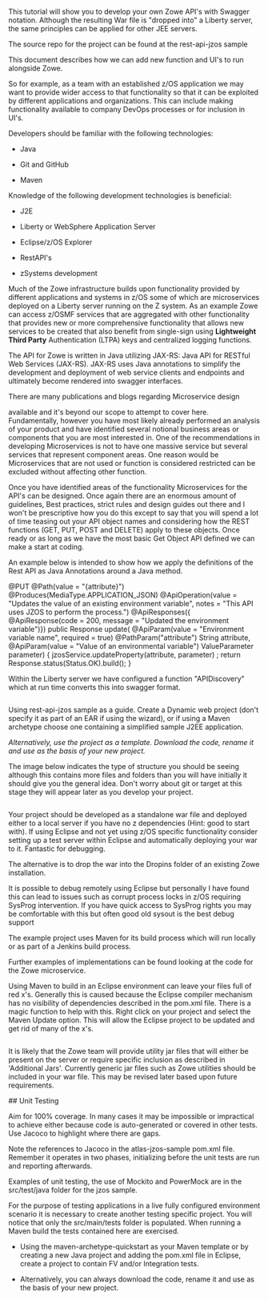 <?xml version="1.0" encoding="UTF-8"?><?workdir /opt/dita-ot/out/.tmp?><?workdir-uri file:/opt/dita-ot/out/.tmp/?><?path2project ../../?><?path2project-uri ../../?><?path2rootmap-uri ../../?><topic xmlns:ditaarch="http://dita.oasis-open.org/architecture/2005/" xmlns:dita-ot="http://dita-ot.sourceforge.net/ns/201007/dita-ot" class="- topic/topic " ditaarch:DITAArchVersion="1.2" domains="(topic hi-d) (topic ut-d) (topic indexing-d) (topic hazard-d) (topic abbrev-d) (topic pr-d) (topic sw-d) (topic ui-d)" id="creating-a-restapi-with-swagger-documentation-using-liberty" xtrf="file:/opt/dita-ot/data/extend/extend-api/libertyAPI.md" xtrc="topic:1;182:3"><title class="- topic/title " xtrf="file:/opt/dita-ot/data/extend/extend-api/libertyAPI.md" xtrc="title:1;182:3">Creating a RestAPI with Swagger documentation using Liberty</title><body class="- topic/body " xtrf="file:/opt/dita-ot/data/extend/extend-api/libertyAPI.md" xtrc="body:1;182:3"><p class="- topic/p " xtrf="file:/opt/dita-ot/data/extend/extend-api/libertyAPI.md" xtrc="p:1;182:3">This tutorial will show you to develop your own Zowe API's with Swagger notation. Although the resulting War file is "dropped into" a Liberty server, the same principles can be applied for other JEE servers.</p><p class="- topic/p " xtrf="file:/opt/dita-ot/data/extend/extend-api/libertyAPI.md" xtrc="p:2;182:3">The source repo for the project can be found at the <xref class="- topic/xref " href="https://github.com/zowe/rest-api-jzos-sample" format="html" scope="external" xtrf="file:/opt/dita-ot/data/extend/extend-api/libertyAPI.md" xtrc="xref:1;182:3">rest-api-jzos sample</xref></p><p class="- topic/p " xtrf="file:/opt/dita-ot/data/extend/extend-api/libertyAPI.md" xtrc="p:3;182:3">This document describes how we can add new function and UI's to run alongside Zowe.</p><p class="- topic/p " xtrf="file:/opt/dita-ot/data/extend/extend-api/libertyAPI.md" xtrc="p:4;182:3">So for example, as a team with an established z/OS application we may want to provide wider access to that functionality so that it can be exploited by different applications and organizations. This can include making functionality available to company DevOps processes or for inclusion in UI's.</p></body><topic class="- topic/topic " ditaarch:DITAArchVersion="1.2" domains="(topic hi-d) (topic ut-d) (topic indexing-d) (topic hazard-d) (topic abbrev-d) (topic pr-d) (topic sw-d) (topic ui-d)" id="prerequisite-skills" xtrf="file:/opt/dita-ot/data/extend/extend-api/libertyAPI.md" xtrc="topic:2;182:3"><title class="- topic/title " xtrf="file:/opt/dita-ot/data/extend/extend-api/libertyAPI.md" xtrc="title:2;182:3">Prerequisite skills</title><body class="- topic/body " xtrf="file:/opt/dita-ot/data/extend/extend-api/libertyAPI.md" xtrc="body:2;182:3"><p class="- topic/p " xtrf="file:/opt/dita-ot/data/extend/extend-api/libertyAPI.md" xtrc="p:5;182:3">Developers should be familiar with the following technologies:</p><ul class="- topic/ul " xtrf="file:/opt/dita-ot/data/extend/extend-api/libertyAPI.md" xtrc="ul:1;182:3"><li class="- topic/li " xtrf="file:/opt/dita-ot/data/extend/extend-api/libertyAPI.md" xtrc="li:1;182:3"><p class="- topic/p " xtrf="file:/opt/dita-ot/data/extend/extend-api/libertyAPI.md" xtrc="p:6;182:3">Java</p></li><li class="- topic/li " xtrf="file:/opt/dita-ot/data/extend/extend-api/libertyAPI.md" xtrc="li:2;182:3"><p class="- topic/p " xtrf="file:/opt/dita-ot/data/extend/extend-api/libertyAPI.md" xtrc="p:7;182:3">Git and GitHub</p></li><li class="- topic/li " xtrf="file:/opt/dita-ot/data/extend/extend-api/libertyAPI.md" xtrc="li:3;182:3"><p class="- topic/p " xtrf="file:/opt/dita-ot/data/extend/extend-api/libertyAPI.md" xtrc="p:8;182:3">Maven</p></li></ul><p class="- topic/p " xtrf="file:/opt/dita-ot/data/extend/extend-api/libertyAPI.md" xtrc="p:9;182:3">Knowledge of the following development technologies is beneficial:</p><ul class="- topic/ul " xtrf="file:/opt/dita-ot/data/extend/extend-api/libertyAPI.md" xtrc="ul:2;182:3"><li class="- topic/li " xtrf="file:/opt/dita-ot/data/extend/extend-api/libertyAPI.md" xtrc="li:4;182:3"><p class="- topic/p " xtrf="file:/opt/dita-ot/data/extend/extend-api/libertyAPI.md" xtrc="p:10;182:3">J2E</p></li><li class="- topic/li " xtrf="file:/opt/dita-ot/data/extend/extend-api/libertyAPI.md" xtrc="li:5;182:3"><p class="- topic/p " xtrf="file:/opt/dita-ot/data/extend/extend-api/libertyAPI.md" xtrc="p:11;182:3">Liberty or WebSphere Application Server</p></li><li class="- topic/li " xtrf="file:/opt/dita-ot/data/extend/extend-api/libertyAPI.md" xtrc="li:6;182:3"><p class="- topic/p " xtrf="file:/opt/dita-ot/data/extend/extend-api/libertyAPI.md" xtrc="p:12;182:3">Eclipse/z/OS Explorer</p></li><li class="- topic/li " xtrf="file:/opt/dita-ot/data/extend/extend-api/libertyAPI.md" xtrc="li:7;182:3"><p class="- topic/p " xtrf="file:/opt/dita-ot/data/extend/extend-api/libertyAPI.md" xtrc="p:13;182:3">RestAPI's</p></li><li class="- topic/li " xtrf="file:/opt/dita-ot/data/extend/extend-api/libertyAPI.md" xtrc="li:8;182:3"><p class="- topic/p " xtrf="file:/opt/dita-ot/data/extend/extend-api/libertyAPI.md" xtrc="p:14;182:3">zSystems development</p></li></ul></body></topic><topic class="- topic/topic " ditaarch:DITAArchVersion="1.2" domains="(topic hi-d) (topic ut-d) (topic indexing-d) (topic hazard-d) (topic abbrev-d) (topic pr-d) (topic sw-d) (topic ui-d)" id="zowe-api-architecture-overview" xtrf="file:/opt/dita-ot/data/extend/extend-api/libertyAPI.md" xtrc="topic:3;182:3"><title class="- topic/title " xtrf="file:/opt/dita-ot/data/extend/extend-api/libertyAPI.md" xtrc="title:3;182:3"> Zowe API Architecture Overview</title><body class="- topic/body " xtrf="file:/opt/dita-ot/data/extend/extend-api/libertyAPI.md" xtrc="body:3;182:3"><p class="- topic/p " xtrf="file:/opt/dita-ot/data/extend/extend-api/libertyAPI.md" xtrc="p:15;182:3">Much of the Zowe infrastructure builds upon functionality provided by different applications and systems in z/OS some of which are microservices deployed on a Liberty server running on the Z system. As an example Zowe can access z/OSMF services that are aggregated with other functionality that provides new or more comprehensive functionality that allows new services to be created that also benefit from single-sign using <b class="+ topic/ph hi-d/b " xtrf="file:/opt/dita-ot/data/extend/extend-api/libertyAPI.md" xtrc="b:1;182:3">Lightweight Third Party</b> Authentication (LTPA) keys and centralized logging functions.</p><p class="- topic/p " xtrf="file:/opt/dita-ot/data/extend/extend-api/libertyAPI.md" xtrc="p:16;182:3">The API for Zowe is written in Java utilizing JAX-RS: Java API for RESTful Web Services (JAX-RS). JAX-RS uses Java annotations to simplify the development and deployment of web service clients and endpoints and ultimately become rendered into swagger interfaces.</p></body></topic><topic class="- topic/topic " ditaarch:DITAArchVersion="1.2" domains="(topic hi-d) (topic ut-d) (topic indexing-d) (topic hazard-d) (topic abbrev-d) (topic pr-d) (topic sw-d) (topic ui-d)" id="building-your-own-microservice" xtrf="file:/opt/dita-ot/data/extend/extend-api/libertyAPI.md" xtrc="topic:4;182:3"><title class="- topic/title " xtrf="file:/opt/dita-ot/data/extend/extend-api/libertyAPI.md" xtrc="title:4;182:3">Building your own Microservice</title><body class="- topic/body " xtrf="file:/opt/dita-ot/data/extend/extend-api/libertyAPI.md" xtrc="body:4;182:3"><p class="- topic/p " xtrf="file:/opt/dita-ot/data/extend/extend-api/libertyAPI.md" xtrc="p:17;182:3">There are many publications and blogs regarding Microservice design
available and it's beyond our scope to attempt to cover here. Fundamentally, however you have most likely already performed an analysis of your product and have identified several notional business
areas or components that you are most interested in. One of the recommendations in developing Microservices is not to have one massive service but several services that represent component areas. One reason
would be Microservices that are not used or function is considered restricted can be excluded without affecting other function.</p><p class="- topic/p " xtrf="file:/opt/dita-ot/data/extend/extend-api/libertyAPI.md" xtrc="p:18;182:3">Once you have identified areas of the functionality Microservices for the API's can be designed. Once again there are an
enormous amount of guidelines, Best practices, strict rules and design guides out there and I won't be prescriptive how you do this except to
say that you will spend a lot of time teasing out your API object names and considering how the REST functions (GET, PUT, POST and DELETE) apply
to these objects. Once ready or as long as we have the most basic Get Object API defined we can make a start at coding.</p><p class="- topic/p " xtrf="file:/opt/dita-ot/data/extend/extend-api/libertyAPI.md" xtrc="p:19;182:3">An example below is intended to show how we apply the definitions of
the Rest API as Java Annotations around a Java method.</p><codeblock class="+ topic/pre pr-d/codeblock " xml:space="preserve" outputclass="java" xtrf="file:/opt/dita-ot/data/extend/extend-api/libertyAPI.md" xtrc="codeblock:1;182:3">	@PUT
	@Path(value = "{attribute}")
	@Produces(MediaType.APPLICATION_JSON)
	@ApiOperation(value = "Updates the value of an existing environment variable",
	              notes = "This API uses JZOS to perform the process.")
	@ApiResponses({
		@ApiResponse(code = 200, message = "Updated the environment variable")})
	public Response update(
			@ApiParam(value = "Environment variable name", required = true)  @PathParam("attribute") String attribute,
			@ApiParam(value = "Value of an environmental variable") ValueParameter parameter)
	{
		jzosService.updateProperty(attribute, parameter) ;
		return Response.status(Status.OK).build();
	}</codeblock><p class="- topic/p " xtrf="file:/opt/dita-ot/data/extend/extend-api/libertyAPI.md" xtrc="p:20;182:3">Within the Liberty server we have configured a function "APIDiscovery" which at run time converts this into swagger format.</p><image class="- topic/image " href="c5d4ac0a8f91b4d409f8900e2eeefc4f1643b779.png" placement="break" xtrf="file:/opt/dita-ot/data/extend/extend-api/libertyAPI.md" xtrc="image:1;182:3"/></body></topic><topic class="- topic/topic " ditaarch:DITAArchVersion="1.2" domains="(topic hi-d) (topic ut-d) (topic indexing-d) (topic hazard-d) (topic abbrev-d) (topic pr-d) (topic sw-d) (topic ui-d)" id="anatomy-of-a-project" xtrf="file:/opt/dita-ot/data/extend/extend-api/libertyAPI.md" xtrc="topic:5;182:3"><title class="- topic/title " xtrf="file:/opt/dita-ot/data/extend/extend-api/libertyAPI.md" xtrc="title:5;182:3">Anatomy of a project</title><body class="- topic/body " xtrf="file:/opt/dita-ot/data/extend/extend-api/libertyAPI.md" xtrc="body:5;182:3"><p class="- topic/p " xtrf="file:/opt/dita-ot/data/extend/extend-api/libertyAPI.md" xtrc="p:21;182:3">Using <xref class="- topic/xref " href="https://github.com/zowe/rest-api-jzos-sample" format="html" scope="external" xtrf="file:/opt/dita-ot/data/extend/extend-api/libertyAPI.md" xtrc="xref:2;182:3">rest-api-jzos sample</xref> as a guide. Create a Dynamic web project (don't specify it as part of an EAR if using the wizard), or if using a
Maven archetype choose one containing a simplified sample J2EE application.</p><p class="- topic/p " xtrf="file:/opt/dita-ot/data/extend/extend-api/libertyAPI.md" xtrc="p:22;182:3"><i class="+ topic/ph hi-d/i " xtrf="file:/opt/dita-ot/data/extend/extend-api/libertyAPI.md" xtrc="i:1;182:3">Alternatively, use the project as a template. Download the code, rename it and use as the basis of your new project.</i></p><p class="- topic/p " xtrf="file:/opt/dita-ot/data/extend/extend-api/libertyAPI.md" xtrc="p:23;182:3">The image below indicates the type of structure you should be seeing although this contains more files and folders than you will have
initially it should give you the general idea. Don't worry about git or target at this stage they will appear later as you develop your project.</p><image class="- topic/image " href="330d8c125b5c8d104c834f7b0384e2eb4ae9c47b.png" placement="break" xtrf="file:/opt/dita-ot/data/extend/extend-api/libertyAPI.md" xtrc="image:2;182:3"/><p class="- topic/p " xtrf="file:/opt/dita-ot/data/extend/extend-api/libertyAPI.md" xtrc="p:24;182:3">Your project should be developed as a standalone war file and deployed either to a local server if you have no z dependencies (Hint: good to
start with). If using Eclipse and not yet using z/OS specific functionality consider setting up a test server within Eclipse and
automatically deploying your war to it. Fantastic for debugging.</p><p class="- topic/p " xtrf="file:/opt/dita-ot/data/extend/extend-api/libertyAPI.md" xtrc="p:25;182:3">The alternative is to drop the war into the Dropins folder of an existing Zowe installation.</p><p class="- topic/p " xtrf="file:/opt/dita-ot/data/extend/extend-api/libertyAPI.md" xtrc="p:26;182:3">It is possible to debug remotely using Eclipse but personally I have found this can lead to issues such as corrupt process locks in z/OS
requiring SysProg intervention. If you have quick access to SysProg rights you may be comfortable with this but often good old sysout is the
best debug support</p><p class="- topic/p " xtrf="file:/opt/dita-ot/data/extend/extend-api/libertyAPI.md" xtrc="p:27;182:3">The example project uses Maven for its build process which will run locally or as part of a Jenkins build process.</p><p class="- topic/p " xtrf="file:/opt/dita-ot/data/extend/extend-api/libertyAPI.md" xtrc="p:28;182:3">Further examples of implementations can be found looking at the code for the Zowe microservice.</p></body><topic class="- topic/topic " ditaarch:DITAArchVersion="1.2" domains="(topic hi-d) (topic ut-d) (topic indexing-d) (topic hazard-d) (topic abbrev-d) (topic pr-d) (topic sw-d) (topic ui-d)" id="eclipse-hint" xtrf="file:/opt/dita-ot/data/extend/extend-api/libertyAPI.md" xtrc="topic:6;182:3"><title class="- topic/title " xtrf="file:/opt/dita-ot/data/extend/extend-api/libertyAPI.md" xtrc="title:6;182:3">Eclipse hint..</title><body class="- topic/body " xtrf="file:/opt/dita-ot/data/extend/extend-api/libertyAPI.md" xtrc="body:6;182:3"><p class="- topic/p " xtrf="file:/opt/dita-ot/data/extend/extend-api/libertyAPI.md" xtrc="p:29;182:3">Using Maven to build in an Eclipse environment can leave your files full of red x's. Generally this is caused because the Eclipse compiler
mechanism has no visibility of dependencies described in the pom.xml file. There is a magic function to help with this. Right click on your
project and select the Maven Update option. This will allow the Eclipse project to be updated and get rid of many of the x's.</p><image class="- topic/image " href="46e6853f30e070c3754658ef77323d40dffd4766.png" placement="break" xtrf="file:/opt/dita-ot/data/extend/extend-api/libertyAPI.md" xtrc="image:3;182:3"/></body></topic><topic class="- topic/topic " ditaarch:DITAArchVersion="1.2" domains="(topic hi-d) (topic ut-d) (topic indexing-d) (topic hazard-d) (topic abbrev-d) (topic pr-d) (topic sw-d) (topic ui-d)" id="generic-jar-files" xtrf="file:/opt/dita-ot/data/extend/extend-api/libertyAPI.md" xtrc="topic:7;182:3"><title class="- topic/title " xtrf="file:/opt/dita-ot/data/extend/extend-api/libertyAPI.md" xtrc="title:7;182:3">Generic jar files</title><body class="- topic/body " xtrf="file:/opt/dita-ot/data/extend/extend-api/libertyAPI.md" xtrc="body:7;182:3"><p class="- topic/p " xtrf="file:/opt/dita-ot/data/extend/extend-api/libertyAPI.md" xtrc="p:30;182:3">It is likely that the Zowe team will provide utility jar files that will either be present on the server or require specific inclusion as
described in 'Additional Jars'. Currently generic jar files such as Zowe utilities should be included in your war file. This may be revised
later based upon future requirements.</p><p class="- topic/p " xtrf="file:/opt/dita-ot/data/extend/extend-api/libertyAPI.md" xtrc="p:31;182:3">## Unit Testing</p><p class="- topic/p " xtrf="file:/opt/dita-ot/data/extend/extend-api/libertyAPI.md" xtrc="p:32;182:3">Aim for 100% coverage. In many cases it may be impossible or impractical to achieve either because code is auto-generated or covered in other
tests. Use Jacoco to highlight where there are gaps.</p><p class="- topic/p " xtrf="file:/opt/dita-ot/data/extend/extend-api/libertyAPI.md" xtrc="p:33;182:3">Note the references to Jacoco in the atlas-jzos-sample pom.xml file. Remember it operates in two phases, initializing before the unit tests
are run and reporting afterwards.</p><p class="- topic/p " xtrf="file:/opt/dita-ot/data/extend/extend-api/libertyAPI.md" xtrc="p:34;182:3">Examples of unit testing, the use of Mockito and PowerMock are in the src/test/java folder for the jzos sample.</p></body></topic><topic class="- topic/topic " ditaarch:DITAArchVersion="1.2" domains="(topic hi-d) (topic ut-d) (topic indexing-d) (topic hazard-d) (topic abbrev-d) (topic pr-d) (topic sw-d) (topic ui-d)" id="fv-testing" xtrf="file:/opt/dita-ot/data/extend/extend-api/libertyAPI.md" xtrc="topic:8;182:3"><title class="- topic/title " xtrf="file:/opt/dita-ot/data/extend/extend-api/libertyAPI.md" xtrc="title:8;182:3"> FV testing</title><body class="- topic/body " xtrf="file:/opt/dita-ot/data/extend/extend-api/libertyAPI.md" xtrc="body:8;182:3"><p class="- topic/p " xtrf="file:/opt/dita-ot/data/extend/extend-api/libertyAPI.md" xtrc="p:35;182:3">For the purpose of testing applications in a live fully configured environment scenario it is necessary to create another testing specific
project. You will notice that only the src/main/tests folder is populated. When running a Maven build the tests contained here are
exercised.</p><ul class="- topic/ul " xtrf="file:/opt/dita-ot/data/extend/extend-api/libertyAPI.md" xtrc="ul:3;182:3"><li class="- topic/li " xtrf="file:/opt/dita-ot/data/extend/extend-api/libertyAPI.md" xtrc="li:9;182:3"><p class="- topic/p " xtrf="file:/opt/dita-ot/data/extend/extend-api/libertyAPI.md" xtrc="p:36;182:3">Using the maven-archetype-quickstart as your Maven template or by creating a new Java project and adding the pom.xml file in Eclipse,
create a project to contain FV and/or Integration tests.</p></li><li class="- topic/li " xtrf="file:/opt/dita-ot/data/extend/extend-api/libertyAPI.md" xtrc="li:10;182:3"><p class="- topic/p " xtrf="file:/opt/dita-ot/data/extend/extend-api/libertyAPI.md" xtrc="p:37;182:3">Alternatively, you can always download the code, rename it and use as the basis of your new project.</p></li></ul></body></topic></topic></topic>